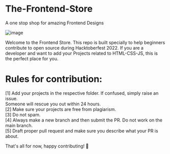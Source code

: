 # The-Frontend-Store
A one stop shop for amazing Frontend Designs



![image](https://user-images.githubusercontent.com/83345228/192149065-b229b6bb-c01a-488f-b887-fc8056efe497.png)


Welcome to the Frontend Store. This repo is built specially to help beginners contribute to open source during Hacktoberfest 2022. If you are a developer and want to add your Projects related to HTML-CSS-JS, this is the perfect place for you.

# Rules for contribution: 


[1] Add your projects in the respective folder. If confused, simply raise an issue. <br>
Someone will rescue you out within 24 hours.<br>
[2] Make sure your projects are free from plagiarism.<br>
[3] Do not spam.<br>
[4] Always make a new branch and then submit the PR. Do not work on the main branch.<br>
[5] Draft proper pull request and make sure you describe what your PR is about.<br>

That's all for now, happy contributing! 🙌
